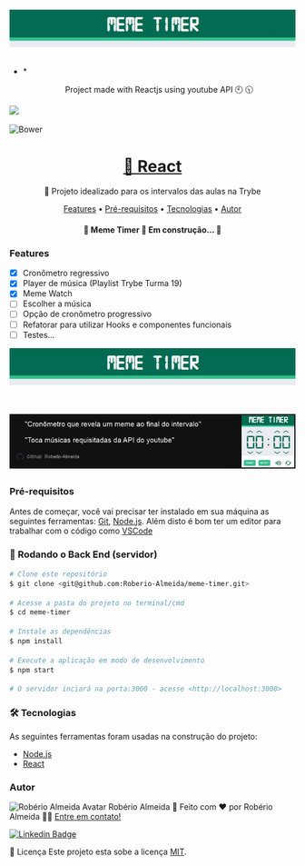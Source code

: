 <h1 align="center">
  <img alt="Banner do MemeTimer para ReadME" title="#MemeTimer" src="./public/images/banner.jpg" />
</h1>

* *<p align="center">Project made with Reactjs using youtube API 🕙 🕥</p>


<img src="https://img.shields.io/github/issues/Roberio-Almeida/meme-timer?color=2fc18c&label=Version&logo=ghost&logoColor=2fc18c&style=for-the-badge"/>

![Bower](https://img.shields.io/bower/l/bootstrap)


<h1 align="center">
    <a href="https://pt-br.reactjs.org/">🔗 React</a>
</h1>
<p align="center">🚀 Projeto idealizado para os intervalos das aulas na Trybe</p>


<p align="center">
 <a href="#features">Features</a> •
 <a href="#requisitos">Pré-requisitos</a> • 
 <a href="#tecnologias">Tecnologias</a> • 
 <a href="#autor">Autor</a>
</p>


<h4 align="center"> 
	🚧  Meme Timer 🚀 Em construção...  🚧
</h4>


### Features

- [x] Cronômetro regressivo
- [x] Player de música (Playlist Trybe Turma 19)
- [x] Meme Watch
- [ ] Escolher a música
- [ ] Opção de cronômetro progressivo
- [ ] Refatorar para utilizar Hooks e componentes funcionais
- [ ] Testes...

![Banner do Meme com demonstração da aplicação](./public/images/banner.jpg)

<h1 align="center">
  <img alt="Banner do MemeTimer com demonstração da aplicação" title="#MemeTimer" src="./public/images/demo.jpg" />
</h1>

### Pré-requisitos

Antes de começar, você vai precisar ter instalado em sua máquina as seguintes ferramentas:
[Git](https://git-scm.com), [Node.js](https://nodejs.org/en/). 
Além disto é bom ter um editor para trabalhar com o código como [VSCode](https://code.visualstudio.com/)

### 🎲 Rodando o Back End (servidor)

```bash
# Clone este repositório
$ git clone <git@github.com:Roberio-Almeida/meme-timer.git>

# Acesse a pasta do projeto no terminal/cmd
$ cd meme-timer

# Instale as dependências
$ npm install

# Execute a aplicação em modo de desenvolvimento
$ npm start

# O servidor inciará na porta:3000 - acesse <http://localhost:3000>
```

### 🛠 Tecnologias

As seguintes ferramentas foram usadas na construção do projeto:

- [Node.js](https://nodejs.org/en/)
- [React](https://pt-br.reactjs.org/)


### Autor

<img src="https://avatars.githubusercontent.com/u/92614697?v=4" width="100px;" alt="Robério Almeida Avatar">
Robério Almeida 🚀
Feito com ❤️ por Robério Almeida 👋🏽 <a href="https://www.linkedin.com/in/roberioalmeida/">Entre em contato!</a>

<a href="https://www.linkedin.com/in/roberioalmeida/" rel="nofollow"><img src="https://img.shields.io/badge/LinkedIn-0077B5?style=for-the-badge&logo=linkedin&logoColor=white" alt="Linkedin Badge" data-canonical-src="https://img.shields.io/badge/LinkedIn-0077B5?style=for-the-badge&logo=linkedin&logoColor=white"></a>

📝 Licença
Este projeto esta sobe a licença <a href="/Roberio-Almeida/meme-timer/blob/main/LICENSE">MIT</a>.
